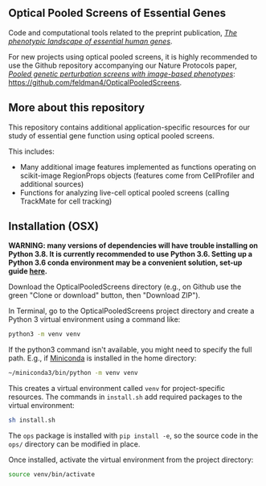 ## Optical Pooled Screens of Essential Genes

Code and computational tools related to the preprint publication, [*The phenotypic landscape of essential human genes*](https://www.biorxiv.org/content/10.1101/2021.11.28.470116v1).

For new projects using optical pooled screens, it is highly recommended to use the Github repository accompanying our Nature Protocols paper, [*Pooled genetic perturbation screens with image-based phenotypes*](https://pubmed.ncbi.nlm.nih.gov/35022620/): https://github.com/feldman4/OpticalPooledScreens.

## More about this repository

This repository contains additional application-specific resources for our study of essential gene function using optical pooled screens.

This includes:
- Many additional image features implemented as functions operating on scikit-image RegionProps objects (features come from CellProfiler and additional sources)
- Functions for analyzing live-cell optical pooled screens (calling TrackMate for cell tracking)

## Installation (OSX)

**WARNING: many versions of dependencies will have trouble installing on Python 3.8. It is currently recommended to use Python 3.6. Setting up a Python 3.6 conda environment may be a convenient solution, set-up guide [here](https://conda.io/projects/conda/en/latest/user-guide/getting-started.html#managing-python).**

Download the OpticalPooledScreens directory (e.g., on Github use the green "Clone or download" button, then "Download ZIP").

In Terminal, go to the OpticalPooledScreens project directory and create a Python 3 virtual environment using a command like:

```bash
python3 -m venv venv
```

If the python3 command isn't available, you might need to specify the full path. E.g., if [Miniconda](https://conda.io/miniconda.html) is installed in the home directory:

```bash
~/miniconda3/bin/python -m venv venv
```

This creates a virtual environment called `venv` for project-specific resources. The commands in `install.sh` add required packages to the virtual environment:

```bash
sh install.sh
```

The `ops` package is installed with `pip install -e`, so the source code in the `ops/` directory can be modified in place.

Once installed, activate the virtual environment from the project directory:

```bash
source venv/bin/activate
```
